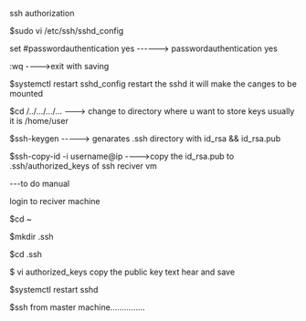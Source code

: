 ssh authorization

$sudo vi /etc/ssh/sshd_config

   set
   #passwordauthentication yes ------> passwordauthentication yes

   :wq   ---->exit with saving

$systemctl restart sshd_config
    restart the sshd it will make the canges to be mounted
    

$cd /../.../.../...       ---> change to directory where u want to store keys
                                usually it is /home/user
                                
$ssh-keygen  -----> genarates .ssh directory with id_rsa && id_rsa.pub


$ssh-copy-id -i username@ip  ---->copy the id_rsa.pub to .ssh/authorized_keys
                                    of ssh reciver vm
                                    
---to do manual


login to reciver machine

$cd ~

$mkdir .ssh

$cd .ssh

$ vi authorized_keys
    copy the public key text hear and save
    
$systemctl restart sshd

$ssh from master machine...............
